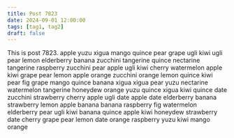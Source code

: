 ```yaml
---
title: Post 7823
date: 2024-09-01 12:00:00
tags: [tag1, tag2]
draft: false
---
```

This is post 7823.
apple
yuzu
xigua
mango
quince
pear
grape
ugli
kiwi
ugli
pear
lemon
elderberry
banana
zucchini
tangerine
quince
nectarine
tangerine
raspberry
zucchini
pear
apple
ugli
kiwi
cherry
watermelon
apple
kiwi
grape
pear
lemon
apple
orange
zucchini
orange
lemon
quince
kiwi
pear
fig
grape
mango
quince
banana
xigua
xigua
pear
yuzu
nectarine
watermelon
tangerine
honeydew
orange
yuzu
quince
xigua
kiwi
quince
date
zucchini
strawberry
cherry
apple
ugli
date
apple
date
elderberry
banana
strawberry
lemon
apple
banana
banana
raspberry
fig
watermelon
elderberry
pear
ugli
kiwi
banana
quince
apple
kiwi
honeydew
strawberry
date
cherry
grape
pear
lemon
date
orange
raspberry
yuzu
kiwi
mango
orange
